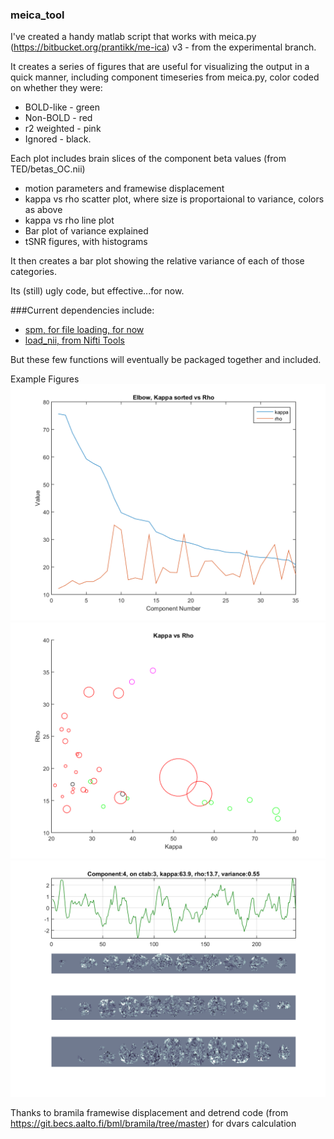 ### meica_tool

I've created a handy matlab script that works with meica.py (https://bitbucket.org/prantikk/me-ica) v3 - from the experimental branch. 

It creates a series of figures that are useful for visualizing the output in a quick manner, including component timeseries from meica.py, color coded on whether they were:

* BOLD-like - green 
* Non-BOLD - red
* r2 weighted - pink
* Ignored - black. 

Each plot includes brain slices of the component beta values (from TED/betas_OC.nii)

* motion parameters and framewise displacement
* kappa vs rho scatter plot, where size is proportaional to variance, colors as above
* kappa vs rho line plot
* Bar plot of variance explained
* tSNR figures, with histograms

It then creates a bar plot showing the relative variance of each of those categories. 

Its (still) ugly code, but effective...for now. 

###Current dependencies include:


* [spm, for file loading, for now](http://www.fil.ion.ucl.ac.uk/spm/)
* [load_nii, from Nifti Tools](https://www.mathworks.com/matlabcentral/fileexchange/8797-tools-for-nifti-and-analyze-image)

But these few functions will eventually be packaged together and included. 

Example Figures
![Kappa vs Rho plot](https://github.com/dowdlelt/meica_tool/blob/master/example_figures/Elbow_Graph_KappaVsRho.png?raw=true)
![Kappa vs Rho Scatter](https://github.com/dowdlelt/meica_tool/blob/master/example_figures/KappaVsRho.png?raw=true)
![Timeseries and brains](https://github.com/dowdlelt/meica_tool/blob/master/example_figures/ex_component_graph.png?raw=true)

Thanks to bramila framewise displacement and detrend code (from https://git.becs.aalto.fi/bml/bramila/tree/master) for dvars calculation 
